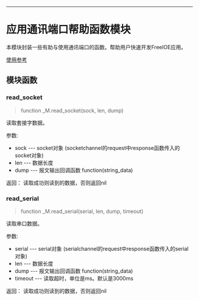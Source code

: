 
---

# 应用通讯端口帮助函数模块


本模块封装一些有助与使用通讯端口的函数。帮助用户快速开发FreeIOE应用。

[使用参考](https://github.com/freeioe/freeioe_example_apps/blob/master/example/serial_socket/app.lua)


## 模块函数

### read_socket
> function _M.read_socket(sock, len, dump)

读取套接字数据。

参数:
* sock --- socket对象 (socketchannel的request中response函数传入的socket对象)
* len --- 数据长度 
* dump --- 报文输出回调函数 function(string_data)

返回：
读取成功则读到的数据，否则返回nil

### read_serial
> function _M.read_serial(serial, len, dump, timeout)

读取串口数据。

参数:
* serial --- serial对象 (serialchannel的request中response函数传入的serial对象)
* len --- 数据长度 
* dump --- 报文输出回调函数 function(string_data)
* timeout --- 读取超时，单位是ms。默认是3000ms

返回：
读取成功则读到的数据，否则返回nil

